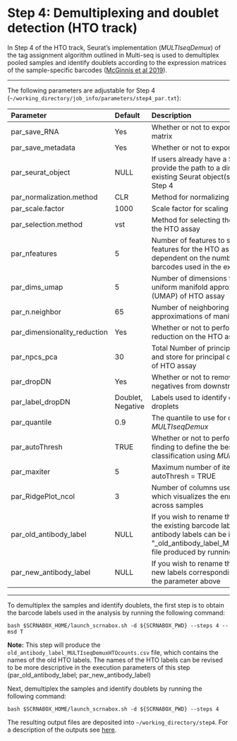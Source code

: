 # Step 4: Demultiplexing and doublet detection (HTO track)
In Step 4 of the HTO track, Seurat’s implementation (_MULTIseqDemux_) of the tag assignment algorithm outlined in Multi-seq is used to demultiplex pooled samples and identify doublets according to the expression matrices of the sample-specific barcodes ([McGinnis et al 2019](https://pubmed.ncbi.nlm.nih.gov/31209384/)).

 - - - -

The following parameters are adjustable for Step 4 (`~/working_directory/job_info/parameters/step4_par.txt`):

|Parameter|Default|Description|
|:--|:--|:--|
|par_save_RNA| Yes| Whether or not to export an RNA expression matrix|
|par_save_metadata| Yes|Whether or not to export a metadata dataframe|
|par_seurat_object| NULL |If users already have a Seurat object(s), they may provide the path to a directory that contains an existing Seurat object(s) to initiate the pipeline at Step 4|
|par_normalization.method|CLR|Method for normalizing the HTO assay|
|par_scale.factor| 1000|Scale factor for scaling the HTO assay|
|par_selection.method|vst|Method for selecting the most variable features in the HTO assay|
|par_nfeatures|5|Number of features to select as top variable features for the HTO assay. This value is dependent on the number of sample specific barcodes used in the experiment|
|par_dims_umap|5|Number of dimensions to use as input features for uniform manifold approximation and projection (UMAP) of HTO assay|
|par_n.neighbor|65|Number of neighboring points to use in local approximations of manifold structure|
|par_dimensionality_reduction|Yes|Whether or not to perform linear dimensionality reduction on the HTO assay|
|par_npcs_pca|30|Total Number of principal components to compute and store for principal component analysis (PCA) of HTO assay|
|par_dropDN|Yes|Whether or not to remove predicted doublets and negatives from downstream analyses|
|par_label_dropDN|Doublet, Negative| Labels used to identify doublet and negative droplets|
|par_quantile|0.9|The quantile to use for droplet classification using _MULTIseqDemux_|
|par_autoThresh|TRUE| Whether or not to perform automated threshold finding to define the best quantile for droplet classification using _MULTIseqDemux_|
|par_maxiter|5|Maximum number of iterations to use if autoThresh = TRUE|
|par_RidgePlot_ncol|3|Number of columns used to display RidgePlots, which visualizes the enrichment of barcode labels across samples|
|par_old_antibody_label|NULL| If you wish to rename the barcode labels, first list the existing barcode labels in this parameter. old antibody labels can be identified in the "_old_antibody_label_MULTIseqDemuxHTOcounts" file produced by running Step 4 msd|
|par_new_antibody_label|NULL|If you wish to rename the barcode labels, list the new labels corresponding to the old labels listed in the parameter above|

 - - - -

To demultiplex the samples and identify doublets, the first step is to obtain the barcode labels used in the analysis by running the following command:

```
bash $SCRNABOX_HOME/launch_scrnabox.sh -d ${SCRNABOX_PWD} --steps 4 --msd T 
```
**Note:** This step will produce the `old_antibody_label_MULTIseqDemuxHTOcounts.csv` file, which contains the names of the old HTO labels. The names of the HTO labels can be revised to be more descriptive in the execution parameters of this step (par_old_antibody_label; par_new_antibody_label)

Next, demultiplex the samples and identify doublets by running the following command:

```
bash $SCRNABOX_HOME/launch_scrnabox.sh -d ${SCRNABOX_PWD} --steps 4
```
The resulting output files are deposited into `~/working_directory/step4`. For a description of the outputs see [here](outputs.md).

